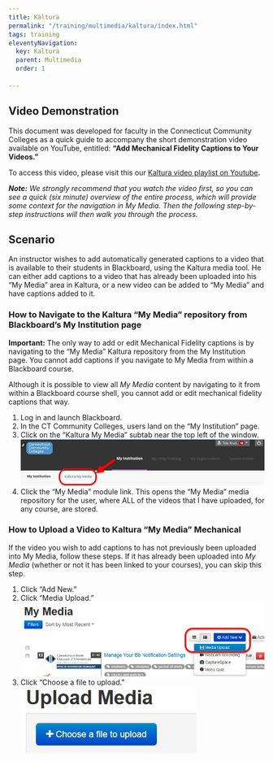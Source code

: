 ```yaml
---
title: Kaltura
permalink: "/training/multimedia/kaltura/index.html"
tags: training
eleventyNavigation:
  key: Kaltura
  parent: Multimedia
  order: 1

---
```

## Video Demonstration

This document was developed for faculty in the Connecticut Community Colleges as a quick guide to accompany the short demonstration video available on YouTube, entitled: **“Add Mechanical Fidelity Captions to Your Videos.”**

To access this video, please visit this our [Kaltura video playlist on Youtube](https://www.youtube.com/playlist?list=PLmAFsK4a4rSbNVvNcOuomJoWT0NTy08kN)**.**

**_Note:_** _We strongly recommend that you watch the video first, so you can see a quick (six minute) overview of the entire process, which will provide some context for the navigation in My Media. Then the following step-by-step instructions will then walk you through the process._

## Scenario

An instructor wishes to add automatically generated captions to a video that is available to their students in Blackboard, using the Kaltura media tool. He can either add captions to a video that has already been uploaded into his “My Media” area in Kaltura, or a new video can be added to “My Media” and have captions added to it.

### How to Navigate to the Kaltura “My Media” repository from Blackboard’s My Institution page

**Important:** The only way to add or edit Mechanical Fidelity captions is by navigating to the “My Media” Kaltura repository from the My Institution page. You cannot add captions if you navigate to My Media from within a Blackboard course.

Although it is possible to view all _My Media_ content by navigating to it from within a Blackboard course shell, you cannot add or edit mechanical fidelity captions that way.

1. Log in and launch Blackboard.
2. In the CT Community Colleges, users land on the “My Institution” page.
3. Click on the “Kaltura My Media” subtab near the top left of the window.  
   ![Screenshot of Blackboard My Institution page with Kaltura My Media tab outlined with red border](/static/img/kaltura-screenshot-1.jpg)
4. Click the “My Media” module link. This opens the “My Media” media repository for the user, where ALL of the videos that I have uploaded, for any course, are stored.

### How to Upload a Video to Kaltura “My Media” Mechanical

If the video you wish to add captions to has not previously been uploaded into My Media, follow these steps. If it has already been uploaded into _My Media_ (whether or not it has been linked to your courses), you can skip this step.

1. Click “Add New.”
2. Click “Media Upload.”  
   ![Screenshot showing the My Media page with the Add New button activated with a dropdown visible and the Media Upload option outlined with a red border](/static/img/kaltura-screenshot-2.jpg)
3. Click “Choose a file to upload.”  
   ![Screenshot showing Upload Media heading and Choose a file to upload button](/static/img/kaltura-screenshot-3.jpg)